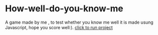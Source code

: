 # How-well-do-you-know-me
A game made by me , to test whether you know me well
it is made usung Javascript, hope you score well:).
[click to run project](https://replit.com/@AmanUpadhyay4/How-well-do-you-know-me?embed=1&output=1)

